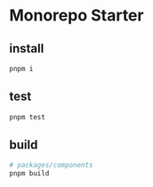 # Monorepo Starter

## install

```sh
pnpm i
```

## test

```sh
pnpm test
```

## build

```sh
# packages/components
pnpm build
```
